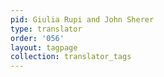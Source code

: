 ```yaml
---
pid: Giulia Rupi and John Sherer
type: translator
order: '056'
layout: tagpage
collection: translator_tags
---
```

